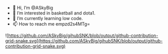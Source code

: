 - 👋 Hi, I’m @ASkyBig
- 👀 I’m interested in basketball and dota1.
- 🌱 I’m currently learning low code.
- 📫 How to reach me empzd2s4MTg=
  
![https://github.com/ASkyBig/gihubSNK/blob/output/github-contribution-grid-snake.svg](https://github.com/ASkyBig/gihubSNK/blob/output/github-contribution-grid-snake.svg)   

<!---
ASkyBig/ASkyBig is a ✨ special ✨ repository because its `README.md` (this file) appears on your GitHub profile.
You can click the Preview link to take a look at your changes.
--->
